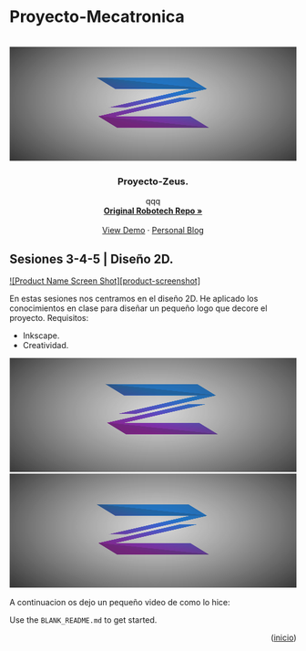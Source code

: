 <!-- Improved compatibility of back to top link: See: https://github.com/othneildrew/Best-README-Template/pull/73 -->
<a id="readme-top"></a>
<!--
*** Thanks for checking out the Best-README-Template. If you have a suggestion
*** that would make this better, please fork the repo and create a pull request
*** or simply open an issue with the tag "enhancement".
*** Don't forget to give the project a star!
*** Thanks again! Now go create something AMAZING! :D
-->



<!-- PROJECT SHIELDS -->
<!--
*** I'm using markdown "reference style" links for readability.
*** Reference links are enclosed in brackets [ ] instead of parentheses ( ).
*** See the bottom of this document for the declaration of the reference variables
*** for contributors-url, forks-url, etc. This is an optional, concise syntax you may use.
*** https://www.markdownguide.org/basic-syntax/#reference-style-links
-->


# Proyecto-Mecatronica 

<!-- [![Contributors][contributors-shield]][contributors-url]
[![Forks][forks-shield]][forks-url]
[![Stargazers][stars-shield]][stars-url]
[![Issues][issues-shield]][issues-url]
[![MIT License][license-shield]][license-url]
[![LinkedIn][linkedin-shield]][linkedin-url]

 -->


<!-- PROJECT LOGO -->
<br />
<div align="center">
  <a href="https://github.com/othneildrew/Best-README-Template">
    <img src="images/logo_con_fondo.png" alt="Logo" width="650" height="200">
  </a>

  <h3 align="center">Proyecto-Zeus.</h3>

  <p align="center">
    qqq
    <br />
    <a href="https://github.com/RoboTech-URJC/Mano-Zeus.git"><strong>Original Robotech Repo »</strong></a>
    <br />
    <br />
    <a href="https://github.com/othneildrew/Best-README-Template">View Demo</a>
    ·
    <a href="https://github.com/othneildrew/Best-README-Template/issues/new?labels=bug&template=bug-report---.md">Personal Blog</a>
  </p>
</div>


## Sesiones 3-4-5 | Diseño 2D.

[![Product Name Screen Shot][product-screenshot]](https://example.com)

En estas sesiones nos centramos en el diseño 2D. He aplicado los conocimientos en clase para diseñar un pequeño logo que decore el proyecto.
Requisitos:
* Inkscape.
* Creatividad.

<div align="center">
  <a>
    <img src="images/logo_sin_fondo.png" alt="Logo" width="650" height="200">
  </a>

<a> 
    <img src="images/logo_con_fondo.png" alt="Logo" width="650" height="200">
</a>

</div>

A continuacion os dejo un pequeño video de como lo hice: 

Use the `BLANK_README.md` to get started.

<p align="right">(<a href="#readme-top">inicio</a>)</p>

